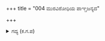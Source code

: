 +++
title = "004 ಮುರವಿರೋಧಿಯ ಪಾಞ್ಚಜನ್ಯದ"

+++

<details><summary>ಗದ್ಯ (ಕ.ಗ.ಪ) </summary>

4. "ಶ್ರೀಕೃಷ್ಣನ ಪಾಂಚಜನ್ಯದ ಶ್ರೇಷ್ಠ ಧ್ವನಿ, ಪಾರ್ಥನ ರಥದ ಬಾವುಟದಲ್ಲಿನ ಕಪಿ ಶ್ರೇಷ್ಠನಾದ ಹನುಮಂತನ ಗರ್ಜನೆಯೇ ಮೂರು ಲೋಕಗಳನ್ನು ತುಂಬಿತು. ಪಾರ್ಥನ ಗಾಂಡೀವವೆಂಬ ಧನುಸ್ಸಿನ ಧ್ವನಿಯು ಕೇಳುತ್ತಿಲ್ಲ. ನನ್ನ ಅಂತಃಕರಣ ಕರಗಿದೆ. ಅರ್ಜುನನ ಪರಿಸ್ಥಿತಿಯನ್ನು ತಿಳಿದು ಬಾ" ಎಂದು ಧರ್ಮರಾಯನು ಹೇಳಲು ಭೀಮನು ಅವನ ಅಪ್ಪಣೆಯನ್ನು ಸ್ವೀಕರಿಸಿದನು.
</details>
